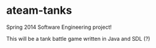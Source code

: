 ateam-tanks
===========

Spring 2014 Software Engineering project!

This will be a tank battle game written in Java and SDL (?)
